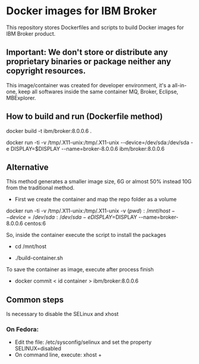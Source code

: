 # Docker images for IBM Broker

This repository stores Dockerfiles and scripts to build Docker images for IBM Broker product. 

## **Important:** We don't store or distribute any proprietary binaries or package neither any copyright resources.

This image/container was created for developer environment, it's a all-in-one, keep all softwares inside the same container MQ, Broker, Eclipse, MBExplorer.

## How to build and run (Dockerfile method)

docker build -t ibm/broker:8.0.0.6 .

docker run -ti -v /tmp/.X11-unix:/tmp/.X11-unix --device=/dev/sda:/dev/sda -e DISPLAY=$DISPLAY --name=broker-8.0.0.6 ibm/broker:8.0.0.6

## Alternative

This method generates a smaller image size, 6G or almost 50% instead 10G from the traditional method.

* First we create the container and map the repo folder as a volume

docker run -ti -v /tmp/.X11-unix:/tmp/.X11-unix -v $(pwd):/mnt/host --device=/dev/sda:/dev/sda -e DISPLAY=$DISPLAY --name=broker-8.0.0.6 centos:6

So, inside the container execute the script to install the packages

* cd /mnt/host

* ./build-container.sh

To save the container as image, execute after process finish

* docker commit < id container > ibm/broker:8.0.0.6

## Common steps

Is necessary to disable the SELinux and xhost

### On Fedora:

* Edit the file: /etc/sysconfig/selinux and set the property SELINUX=disabled
* On command line, execute: xhost +
